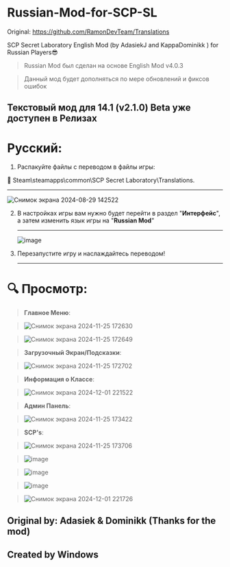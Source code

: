 # Russian-Mod-for-SCP-SL
Original: https://github.com/RamonDevTeam/Translations 

SCP Secret Laboratory English Mod (by AdasiekJ and KappaDominikk ) for Russian Players😎

> Russian Mod был сделан на основе English Mod v4.0.3

> Данный мод будет дополняться по мере обновлений и фиксов ошибок

<h2>Текстовый мод для 14.1 (v2.1.0) Beta уже доступен в Релизах</h2>

# **Русский:**
1. Распакуйте файлы с переводом в файлы игры:

📁 Steam\steamapps\common\SCP Secret Laboratory\Translations.

<hr>

![Снимок экрана 2024-08-29 142522](https://github.com/user-attachments/assets/1777eaf3-99f1-4235-9310-452a21711ee6)

2. В настройках игры вам нужно будет перейти в раздел "<b>Интерфейс</b>", а затем изменить язык игры на "<b>Russian Mod</b>"

   <hr>

   ![image](https://github.com/user-attachments/assets/ce192243-3e8a-42b4-a62f-0b4133781372)

3. Перезапустите игру и наслаждайтесь переводом!

   <hr>

# 🔍 **Просмотр:**
> **Главное Меню**:

> ![Снимок экрана 2024-11-25 172630](https://github.com/user-attachments/assets/895ef4a2-b67b-4370-b393-e78ae229757e)

>![Снимок экрана 2024-11-25 172649](https://github.com/user-attachments/assets/368ac7e3-d89c-4c17-8ffc-8fa41061d8eb)


 
> **Загрузочный Экран/Подсказки**:

> ![Снимок экрана 2024-11-25 172702](https://github.com/user-attachments/assets/6f4b20e5-20a8-422d-855a-96a599772509)

> **Информация о Классе**:

> ![Снимок экрана 2024-12-01 221522](https://github.com/user-attachments/assets/1d5ebb0c-fb66-44ca-b6c7-30fd0fdb66a1)

> **Админ Панель**:

> ![Снимок экрана 2024-11-25 173422](https://github.com/user-attachments/assets/396718e4-e5ca-4b93-9cea-2dd93d4fa742)

> **SCP's**:

> ![Снимок экрана 2024-11-25 173706](https://github.com/user-attachments/assets/0ff7b2bc-9d41-4786-972e-e70db810fd3c)

> ![image](https://github.com/user-attachments/assets/ab130f32-4d45-47e9-b3f1-efef50520fbb)

>![image](https://github.com/user-attachments/assets/c667a475-f8ca-4497-8003-b89774e9d844)

>![image](https://github.com/user-attachments/assets/7bf5b4af-eda1-4bae-8321-b41af09f90bb)

>![Снимок экрана 2024-12-01 221726](https://github.com/user-attachments/assets/6541f5a8-0603-481a-b84a-f6b3d2c002d8)



 
## **Original by: Adasiek & Dominikk (Thanks for the mod)**
## **Created by Windows**
